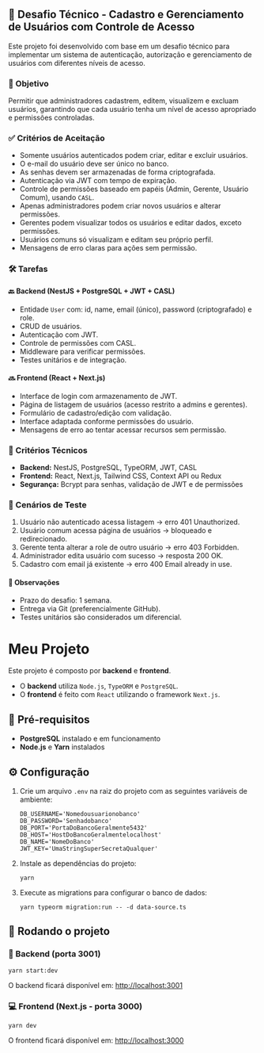 <h2>🧪 Desafio Técnico - Cadastro e Gerenciamento de Usuários com Controle de Acesso</h2>

<p>Este projeto foi desenvolvido com base em um desafio técnico para implementar um sistema de autenticação, autorização e gerenciamento de usuários com diferentes níveis de acesso.</p>

<h3>🎯 Objetivo</h3>
<p>Permitir que administradores cadastrem, editem, visualizem e excluam usuários, garantindo que cada usuário tenha um nível de acesso apropriado e permissões controladas.</p>

<h3>✅ Critérios de Aceitação</h3>
<ul>
  <li>Somente usuários autenticados podem criar, editar e excluir usuários.</li>
  <li>O e-mail do usuário deve ser único no banco.</li>
  <li>As senhas devem ser armazenadas de forma criptografada.</li>
  <li>Autenticação via JWT com tempo de expiração.</li>
  <li>Controle de permissões baseado em papéis (Admin, Gerente, Usuário Comum), usando <code>CASL</code>.</li>
  <li>Apenas administradores podem criar novos usuários e alterar permissões.</li>
  <li>Gerentes podem visualizar todos os usuários e editar dados, exceto permissões.</li>
  <li>Usuários comuns só visualizam e editam seu próprio perfil.</li>
  <li>Mensagens de erro claras para ações sem permissão.</li>
</ul>

<h3>🛠 Tarefas</h3>

<h4>🔙 Backend (NestJS + PostgreSQL + JWT + CASL)</h4>
<ul>
  <li>Entidade <code>User</code> com: id, name, email (único), password (criptografado) e role.</li>
  <li>CRUD de usuários.</li>
  <li>Autenticação com JWT.</li>
  <li>Controle de permissões com CASL.</li>
  <li>Middleware para verificar permissões.</li>
  <li>Testes unitários e de integração.</li>
</ul>

<h4>🔜 Frontend (React + Next.js)</h4>
<ul>
  <li>Interface de login com armazenamento de JWT.</li>
  <li>Página de listagem de usuários (acesso restrito a admins e gerentes).</li>
  <li>Formulário de cadastro/edição com validação.</li>
  <li>Interface adaptada conforme permissões do usuário.</li>
  <li>Mensagens de erro ao tentar acessar recursos sem permissão.</li>
</ul>

<h3>📐 Critérios Técnicos</h3>
<ul>
  <li><strong>Backend:</strong> NestJS, PostgreSQL, TypeORM, JWT, CASL</li>
  <li><strong>Frontend:</strong> React, Next.js, Tailwind CSS, Context API ou Redux</li>
  <li><strong>Segurança:</strong> Bcrypt para senhas, validação de JWT e de permissões</li>
</ul>

<h3>🧪 Cenários de Teste</h3>
<ol>
  <li>Usuário não autenticado acessa listagem → erro 401 Unauthorized.</li>
  <li>Usuário comum acessa página de usuários → bloqueado e redirecionado.</li>
  <li>Gerente tenta alterar a role de outro usuário → erro 403 Forbidden.</li>
  <li>Administrador edita usuário com sucesso → resposta 200 OK.</li>
  <li>Cadastro com email já existente → erro 400 Email already in use.</li>
</ol>

<h4>📝 Observações</h4>
<ul>
  <li>Prazo do desafio: 1 semana.</li>
  <li>Entrega via Git (preferencialmente GitHub).</li>
  <li>Testes unitários são considerados um diferencial.</li>
</ul>

<h1>Meu Projeto</h1>

<p>Este projeto é composto por <strong>backend</strong> e <strong>frontend</strong>.</p>

<ul>
  <li>O <strong>backend</strong> utiliza <code>Node.js</code>, <code>TypeORM</code> e <code>PostgreSQL</code>.</li>
  <li>O <strong>frontend</strong> é feito com <code>React</code> utilizando o framework <code>Next.js</code>.</li>
</ul>

<h2>📌 Pré-requisitos</h2>
<ul>
  <li><strong>PostgreSQL</strong> instalado e em funcionamento</li>
  <li><strong>Node.js</strong> e <strong>Yarn</strong> instalados</li>
</ul>

<h2>⚙️ Configuração</h2>

<ol>
  <li>
    Crie um arquivo <code>.env</code> na raiz do projeto com as seguintes variáveis de ambiente:
    <pre><code>DB_USERNAME='Nomedousuarionobanco'
DB_PASSWORD='Senhadobanco'
DB_PORT='PortaDoBancoGeralmente5432'
DB_HOST='HostDoBancoGeralmentelocalhost'
DB_NAME='NomeDoBanco'
JWT_KEY='UmaStringSuperSecretaQualquer'</code></pre>
  </li>
  <li>
    Instale as dependências do projeto:
    <pre><code>yarn</code></pre>
  </li>
  <li>
    Execute as migrations para configurar o banco de dados:
    <pre><code>yarn typeorm migration:run -- -d data-source.ts</code></pre>
  </li>
</ol>

<h2>🚀 Rodando o projeto</h2>

<h3>🔧 Backend (porta 3001)</h3>
<pre><code>yarn start:dev</code></pre>
<p>O backend ficará disponível em: <a href="http://localhost:3001" target="_blank">http://localhost:3001</a></p>

<h3>💻 Frontend (Next.js - porta 3000)</h3>
<pre><code>yarn dev</code></pre>
<p>O frontend ficará disponível em: <a href="http://localhost:3000" target="_blank">http://localhost:3000</a></p>
